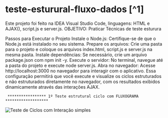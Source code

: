 # teste-esturural-fluxo-dados [^1]

Este projeto foi feito na IDEA Visual Studio Code, linguagens: HTML e AJAX(), script.js e server.js.
OBJETIVO: Praticar Técnicas de teste esturura 

Passos para Executar o Projeto
Instale o Node.js: Certifique-se de que o Node.js está instalado no seu sistema.
Prepare os arquivos: Crie uma pasta para o projeto e coloque os arquivos index.html, script.js e server.js na mesma pasta.
Instale dependências: Se necessário, crie um arquivo package.json com npm init -y.
Execute o servidor: No terminal, navegue até a pasta do projeto e execute node server.js.
Abra no navegador: Acesse http://localhost:3000 no navegador para interagir com o aplicativo.
Essa configuração permitirá que você execute e visualize os ciclos estruturados e não estruturados diretamente no navegador,
com os resultados exibidos dinamicamente através das interações AJAX.

     ***************** 1º Teste estrutural ciclo com FLUXOGRAMA *******************
![Teste de Ciclos com Interação simples](https://github.com/user-attachments/assets/e44534d7-32c6-4c28-9ee6-49ce2331db80)
